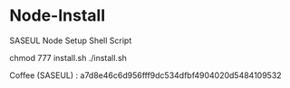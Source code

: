 # Node-Install
SASEUL Node Setup Shell Script



chmod 777 install.sh
./install.sh




Coffee (SASEUL) : a7d8e46c6d956fff9dc534dfbf4904020d5484109532
